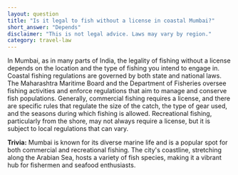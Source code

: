 ```yaml
---
layout: question
title: "Is it legal to fish without a license in coastal Mumbai?"
short_answer: "Depends"
disclaimer: "This is not legal advice. Laws may vary by region."
category: travel-law
---
```

In Mumbai, as in many parts of India, the legality of fishing without a license depends on the location and the type of fishing you intend to engage in. Coastal fishing regulations are governed by both state and national laws. The Maharashtra Maritime Board and the Department of Fisheries oversee fishing activities and enforce regulations that aim to manage and conserve fish populations. Generally, commercial fishing requires a license, and there are specific rules that regulate the size of the catch, the type of gear used, and the seasons during which fishing is allowed. Recreational fishing, particularly from the shore, may not always require a license, but it is subject to local regulations that can vary.

**Trivia:** Mumbai is known for its diverse marine life and is a popular spot for both commercial and recreational fishing. The city's coastline, stretching along the Arabian Sea, hosts a variety of fish species, making it a vibrant hub for fishermen and seafood enthusiasts.
